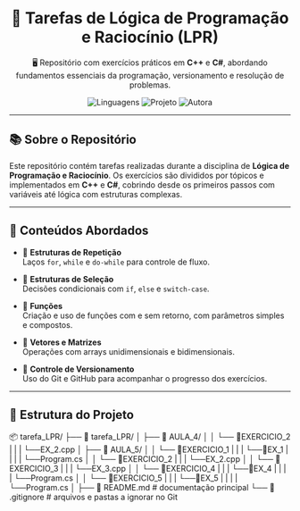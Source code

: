 <h1 align="center">📘 Tarefas de Lógica de Programação e Raciocínio (LPR)</h1>

<p align="center">
  🖥️ Repositório com exercícios práticos em <strong>C++</strong> e <strong>C#</strong>, abordando fundamentos essenciais da programação, versionamento e resolução de problemas.
</p>

<p align="center">
  <img src="https://img.shields.io/badge/Linguagens-C++%20%7C%20CSharp-blue?style=for-the-badge&logo=cplusplus&logoColor=white" alt="Linguagens">
  <img src="https://img.shields.io/badge/Projeto-Educacional-green?style=for-the-badge&logo=github" alt="Projeto">
  <img src="https://img.shields.io/badge/Feito%20por-Ana%20Cecília-ff69b4?style=for-the-badge" alt="Autora">
</p>

---

## 📚 Sobre o Repositório

Este repositório contém tarefas realizadas durante a disciplina de **Lógica de Programação e Raciocínio**. Os exercícios são divididos por tópicos e implementados em **C++** e **C#**, cobrindo desde os primeiros passos com variáveis até lógica com estruturas complexas.

---

## 🧠 Conteúdos Abordados

- 🔁 **Estruturas de Repetição**  
  Laços `for`, `while` e `do-while` para controle de fluxo.

- 🔀 **Estruturas de Seleção**  
  Decisões condicionais com `if`, `else` e `switch-case`.

- 🧮 **Funções**  
  Criação e uso de funções com e sem retorno, com parâmetros simples e compostos.

- 🧱 **Vetores e Matrizes**  
  Operações com arrays unidimensionais e bidimensionais.

- 🌿 **Controle de Versionamento**  
  Uso do Git e GitHub para acompanhar o progresso dos exercícios.

---

## 📁 Estrutura do Projeto

📦 tarefa_LPR/
├── 📁 tarefa_LPR/
│   ├── 📁 AULA_4/
│   │   └── 📁EXERCICIO_2
|   |   |   └──EX_2.cpp 
│   ├── 📁 AULA_5/
│   │   └── 📁EXERCICIO_1
|   |   |   └──📁EX_1
|   |   |   |   └──Program.cs
│   │   └── 📁EXERCICIO_2
|   |   |   └──EX_2.cpp
│   │   └── 📁EXERCICIO_3
|   |   |   └──EX_3.cpp 
│   │   └── 📁EXERCICIO_4
|   |   |   └──📁EX_4
|   |   |   |   └──Program.cs
│   │   └── 📁EXERCICIO_5
|   |   |   └──📁EX_5
|   |   |   |   └──Program.cs
│
├── 📄 README.md             # documentação principal
└── 📄 .gitignore            # arquivos e pastas a ignorar no Git
